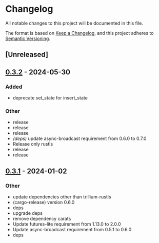 # Changelog
All notable changes to this project will be documented in this file.

The format is based on [Keep a Changelog](https://keepachangelog.com/en/1.0.0/),
and this project adheres to [Semantic Versioning](https://semver.org/spec/v2.0.0.html).

## [Unreleased]

## [0.3.2](https://github.com/trillium-rs/trillium/compare/trillium-channels-v0.3.1...trillium-channels-v0.3.2) - 2024-05-30

### Added
- deprecate set_state for insert_state

### Other
- release
- release
- release
- *(deps)* update async-broadcast requirement from 0.6.0 to 0.7.0
- Release only rustls
- release
- release

## [0.3.1](https://github.com/trillium-rs/trillium/compare/trillium-channels-v0.3.0...trillium-channels-v0.3.1) - 2024-01-02

### Other
- update dependencies other than trillium-rustls
- (cargo-release) version 0.6.0
- deps
- upgrade deps
- remove dependency carats
- Update futures-lite requirement from 1.13.0 to 2.0.0
- Update async-broadcast requirement from 0.5.1 to 0.6.0
- deps
